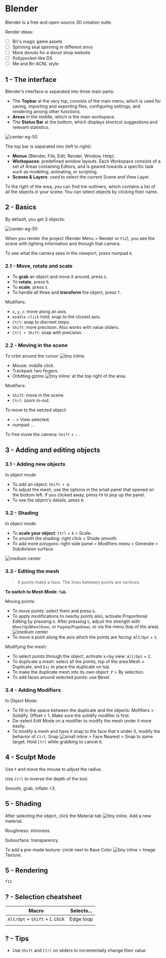 [//]: # (TITLE Blender)
[//]: # (ENDPOINT /blender)
[//]: # (PRIORITY 69)

# Blender

Blender is a free and open-source 3D creation suite.

Render ideas:

- [ ] Bri's magic game assets
- [ ] Spinning seal spinning in different envs
- [ ] More donuts for a donut shop website
- [ ] Pollypocket-like DS
- [ ] Me and Bri ACNL style

## 1 - The interface

Blender’s interface is separated into three main parts:

- The <span style="color: var(--pink); font-weight: 700">Topbar</span> at the very top, consists of the main menu, which is used for saving, importing and exporting files, configuring settings, and rendering among other functions.
- **Areas** in the middle, which is the main workspace.
- The <span style="color: var(--blue); font-weight: 700">Status Bar</span> at the bottom, which displays shortcut suggestions and relevant statistics.

![center-eg-50](blenderinterface.png)

The top bar is separated into (left to right):

- **Menus** (Blender, File, Edit, Render, Window, Help).
- **Workspaces**: predefined window layouts. Each Workspace consists of a set of Areas containing Editors, and is geared towards a specific task such as modeling, animating, or scripting.
- **Scenes & Layers**: used to select the current Scene and View Layer.

To the right of the area, you can find tne outliners, which contains a list of all the objects in your scene. You can select objects by clicking their name.

## 2 - Basics

By default, you get 3 objects:

![center-eg-50](blender-objs.png)

When you render the project (Render Menu > Render or `F12`), you see the scene with lighting information and through that camera.

To see what the camera sees in the viewport, press numpad `0`.

### 2.1 - Move, rotate and scale

- To **grab** an object and move it around, press `G`.
- To **rotate**, press `R`.
- To **scale**, press `S`.
- To handle all three and **transform** the object, press `T`.

Modifiers:

- `x`, `y`, `z`: move along an axis.
- `middle-click` hold: snap to the closest axis.
- `Ctrl`: snap to discreet steps.
- `Shift`: more precision. Also works with value sliders.
- `Ctrl + Shift`: snap with precision.

### 2.2 - Moving in the scene

To orbit around the cursor ![tiny inline](cursor.png):

- Mouse: middle click.
- Trackpad: two fingers.
- Orbitting gizmo ![tiny inline](gizmo.png): at the top right of the area.

Modifiers:

- `Shift`: move in the scene.
- `Ctrl`: zoom in-out.

To move to the selcted object:

- `~` > View selected.
- numpad `.`.

To free move the camera: `Shift` + `~` .

## 3 - Adding and editing objects

### 3.1 - Adding new objects

In object mode:

- To add an object: `Shift + A`.
- To adjust the mesh, use the options in the small panel that opened on the bottom left. If you clicked away, press `F9` to pop up the panel.
- To see the object's details, press `N`.

### 3.2 - Shading

In object mode:

- To **scale your object**: `Ctrl` + `A` > Scale.
- To smooth the shading: right click + Shade smooth.
- To add more polygons: right-side panel > Modifiers menu > Generate > Subdivision surface.

![medium center](modifiers.png)

### 3.3 - Editing the mesh

> 4 points make a face. The lines between points are vertices.

**To switch to Mesh Mode: `Tab`.**

Moving points:

- To move points: select them and press `G`.
- To apply modifications to nearby points also, activate Proportional Editing by pressing `O`. After pressing `G`, adjust the strength with `WheelUp`/`WheelDown`, or `PageUp`/`PageDown`, or via the menu (top of the area).
  ![medium center](proportional.png)
- To move a point along the axis which the points are facing: `Alt/Opt` + `S`.

Modifying the mesh:

- To select points through the object, activate x-ray view: `Alt/Opt` + `Z`.
- To duplicate a mesh: select all the points, top of the area Mesh > Duplicate, and `Esc` to place the duplicate on top. 
- To make the duplicate mesh into its own object: `P` > By selection.
- To add faces around selected points: use Bevel.

### 3.4 - Adding Modifiers

In Object Mode:

- To fill in the space between the duplicate and the objects: Mofifiers > Solidify. Offset > 1. Make sure the solidify modifier is first.
- De-select Edit Mode on a modifier to modify the mesh under it more easily.
- To modify a mesh and have it snap to the face that's under it, modify the behavior of `Ctrl`: Snap ![small inline](snap.png) > Face Nearest > Snap to same target. Hold `Ctrl` while grabbing to cancel it.

## 4 - Sculpt Mode

Use `F` and move the mouse to adjust the radius.

Use `Ctrl` to inverse the depth of the tool.

Smooth, grab, inflate <3.

## 5 - Shading

After selecting the object, click the Material tab ![tiny inline](material.png). Add a new material.

Roughness: shininess.

Subsurface: transparency.

To add a pre-made texture: circle next to Base Color ![tiny inline](base-color.png) > Image Texture.

## 5 - Rendering

`f12`

## ? - Selection cheatsheet

| Macro                         | Selects... |
|-------------------------------|------------|
| `Alt/Opt` + `Shift` + L click | Edge loop  |
|                               |            |

## ? - Tips

- Use `Shift` and `Ctrl` on sliders to incrementally change their value.

